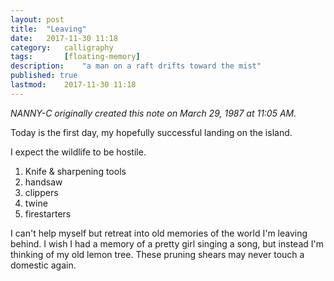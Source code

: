 ```yaml
---
layout: post
title: 	"Leaving"
date:	2017-11-30 11:18
category:	calligraphy
tags:		[floating-memory] 
description: 	"a man on a raft drifts toward the mist"
published: true
lastmod:	2017-11-30 11:18
---
```


_NANNY-C originally created this note on March 29, 1987 at 11:05 AM._

Today is the first day, my hopefully successful landing on the island. 

I expect the wildlife to be hostile. 

1. Knife & sharpening tools
2. handsaw
3. clippers
4. twine
5. firestarters

I can't help myself but retreat into old memories of the world I'm leaving behind. I wish I had a memory of a pretty girl singing a song, but instead I'm thinking of my old lemon tree. These pruning shears may never touch a domestic again.
